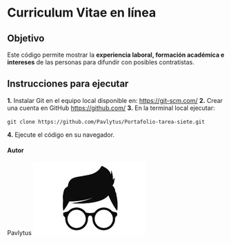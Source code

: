 
# Curriculum Vitae en línea
## Objetivo 
Este código permite mostrar la **experiencia laboral, formación académica e intereses** de las personas para difundir con posibles contratistas.

## Instrucciones para ejecutar

**1.** Instalar Git en el equipo local disponible en: https://git-scm.com/
**2.** Crear una cuenta en GitHub https://github.com/
**3.** En la terminal local ejecutar:

`git clone https://github.com/Pavlytus/Portafolio-tarea-siete.git`

**4.** Ejecute el código en su navegador.

#### Autor
Pavlytus
![alt text](imagen.jpg)